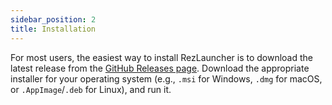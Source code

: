 ```yaml
---
sidebar_position: 2
title: Installation
---
```


For most users, the easiest way to install RezLauncher is to download the latest release from the [GitHub Releases page](https://github.com/ClementHector/RezLauncher/releases). Download the appropriate installer for your operating system (e.g., `.msi` for Windows, `.dmg` for macOS, or `.AppImage`/`.deb` for Linux), and run it.

